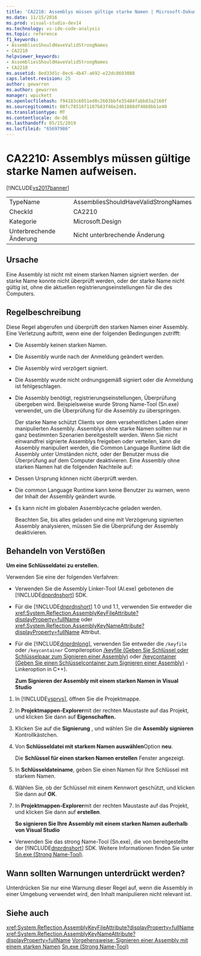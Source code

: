 ```yaml
---
title: 'CA2210: Assemblys müssen gültige starke Namen | Microsoft-Dokumentation'
ms.date: 11/15/2016
ms.prod: visual-studio-dev14
ms.technology: vs-ide-code-analysis
ms.topic: reference
f1_keywords:
- AssembliesShouldHaveValidStrongNames
- CA2210
helpviewer_keywords:
- AssembliesShouldHaveValidStrongNames
- CA2210
ms.assetid: 8ed33d1c-8ec6-4b47-a692-e22dc8693088
caps.latest.revision: 25
author: gewarren
ms.author: gewarren
manager: wpickett
ms.openlocfilehash: f94183c6051ed0c2603bbfe35484fabb83a2160f
ms.sourcegitcommit: 08fc78516f1107b83f46e2401888df4868bb1e40
ms.translationtype: MT
ms.contentlocale: de-DE
ms.lasthandoff: 05/15/2019
ms.locfileid: "65697986"
---
```

# <a name="ca2210-assemblies-should-have-valid-strong-names"></a>CA2210: Assemblys müssen gültige starke Namen aufweisen.
[!INCLUDE[vs2017banner](../includes/vs2017banner.md)]

|||
|-|-|
|TypeName|AssembliesShouldHaveValidStrongNames|
|CheckId|CA2210|
|Kategorie|Microsoft.Design|
|Unterbrechende Änderung|Nicht unterbrechende Änderung|

## <a name="cause"></a>Ursache
 Eine Assembly ist nicht mit einem starken Namen signiert werden. der starke Name konnte nicht überprüft werden, oder der starke Name nicht gültig ist, ohne die aktuellen registrierungseinstellungen für die des Computers.

## <a name="rule-description"></a>Regelbeschreibung
 Diese Regel abgerufen und überprüft den starken Namen einer Assembly. Eine Verletzung auftritt, wenn eine der folgenden Bedingungen zutrifft:

- Die Assembly keinen starken Namen.

- Die Assembly wurde nach der Anmeldung geändert werden.

- Die Assembly wird verzögert signiert.

- Die Assembly wurde nicht ordnungsgemäß signiert oder die Anmeldung ist fehlgeschlagen.

- Die Assembly benötigt, registrierungseinstellungen, Überprüfung übergeben wird. Beispielsweise wurde Strong Name-Tool (Sn.exe) verwendet, um die Überprüfung für die Assembly zu überspringen.

  Der starke Name schützt Clients vor dem versehentlichen Laden einer manipulierten Assembly. Assemblys ohne starke Namen sollten nur in ganz bestimmten Szenarien bereitgestellt werden. Wenn Sie nicht einwandfrei signierte Assemblys freigeben oder verteilen, kann die Assembly manipuliert werden, die Common Language Runtime lädt die Assembly unter Umständen nicht, oder der Benutzer muss die Überprüfung auf dem Computer deaktivieren. Eine Assembly ohne starken Namen hat die folgenden Nachteile auf:

- Dessen Ursprung können nicht überprüft werden.

- Die common Language Runtime kann keine Benutzer zu warnen, wenn der Inhalt der Assembly geändert wurde.

- Es kann nicht im globalen Assemblycache geladen werden.

  Beachten Sie, bis alles geladen und eine mit Verzögerung signierten Assembly analysieren, müssen Sie die Überprüfung der Assembly deaktivieren.

## <a name="how-to-fix-violations"></a>Behandeln von Verstößen
 **Um eine Schlüsseldatei zu erstellen.**

 Verwenden Sie eine der folgenden Verfahren:

- Verwenden Sie die Assembly Linker-Tool (Al.exe) gebotenen die [!INCLUDE[dnprdnshort](../includes/dnprdnshort-md.md)] SDK.

- Für die [!INCLUDE[dnprdnshort](../includes/dnprdnshort-md.md)] 1.0 und 1.1, verwenden Sie entweder die <xref:System.Reflection.AssemblyKeyFileAttribute?displayProperty=fullName> oder <xref:System.Reflection.AssemblyKeyNameAttribute?displayProperty=fullName> Attribut.

- Für die [!INCLUDE[dnprdnlong](../includes/dnprdnlong-md.md)], verwenden Sie entweder die `/keyfile` oder `/keycontainer` Compileroption [/keyfile (Geben Sie Schlüssel oder Schlüsselpaar zum Signieren einer Assembly)](https://msdn.microsoft.com/library/9b71f8c0-541c-4fe5-a0c7-9364f42ecb06) oder  [ /keycontainer (Geben Sie einen Schlüsselcontainer zum Signieren einer Assembly)](https://msdn.microsoft.com/library/94882d12-b77a-49c7-96d0-18a31aee001e) -Linkeroption in C++).

  **Zum Signieren der Assembly mit einem starken Namen in Visual Studio**

1. In [!INCLUDE[vsprvs](../includes/vsprvs-md.md)], öffnen Sie die Projektmappe.

2. In **Projektmappen-Explorer**mit der rechten Maustaste auf das Projekt, und klicken Sie dann auf **Eigenschaften.**

3. Klicken Sie auf die **Signierung** , und wählen Sie die **Assembly signieren** Kontrollkästchen.

4. Von **Schlüsseldatei mit starkem Namen auswählen**Option **neu**.

    Die **Schlüssel für einen starken Namen erstellen** Fenster angezeigt.

5. In **Schlüsseldateiname**, geben Sie einen Namen für Ihre Schlüssel mit starkem Namen.

6. Wählen Sie, ob der Schlüssel mit einem Kennwort geschützt, und klicken Sie dann auf **OK**.

7. In **Projektmappen-Explorer**mit der rechten Maustaste auf das Projekt, und klicken Sie dann auf **erstellen**.

   **So signieren Sie Ihre Assembly mit einem starken Namen außerhalb von Visual Studio**

- Verwenden Sie das strong Name-Tool (Sn.exe), die von bereitgestellte der [!INCLUDE[dnprdnshort](../includes/dnprdnshort-md.md)] SDK. Weitere Informationen finden Sie unter [Sn.exe (Strong Name-Tool)](https://msdn.microsoft.com/library/c1d2b532-1b8e-4c7a-8ac5-53b801135ec6).

## <a name="when-to-suppress-warnings"></a>Wann sollten Warnungen unterdrückt werden?
 Unterdrücken Sie nur eine Warnung dieser Regel auf, wenn die Assembly in einer Umgebung verwendet wird, den Inhalt manipulieren nicht relevant ist.

## <a name="see-also"></a>Siehe auch
 <xref:System.Reflection.AssemblyKeyFileAttribute?displayProperty=fullName> <xref:System.Reflection.AssemblyKeyNameAttribute?displayProperty=fullName>
 [Vorgehensweise: Signieren einer Assembly mit einem starken Namen](https://msdn.microsoft.com/library/2c30799a-a826-46b4-a25d-c584027a6c67) [Sn.exe (Strong Name-Tool)](https://msdn.microsoft.com/library/c1d2b532-1b8e-4c7a-8ac5-53b801135ec6)
